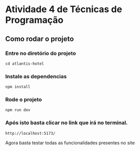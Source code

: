 # Atividade 4 de Técnicas de Programação

## Como rodar o projeto

### Entre no diretório do projeto
```
cd atlantis-hotel
```

### Instale as dependencias
```
npm install
```

### Rode o projeto
```
npm run dev
```

### Após isto basta clicar no link que irá no terminal.
```
http://localhost:5173/
```

Agora basta testar todas as funcionalidades presentes no site